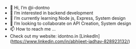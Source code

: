- 👋 Hi, I’m @i-dontno
- 👀 I’m interested in backend development
- 🌱 I’m currently learning Node js, Express, System design
- 💞️ I’m looking to collaborate on API Creation, System design
- 📫 How to reach me ...
- Check out my website: idontno.in
[LinkedIn] (https://www.linkedin.com/in/abhijeet-jadhav-828923132/)
<!---
i-dontno/i-dontno is a ✨ special ✨ repository because its `README.md` (this file) appears on your GitHub profile.
You can click the Preview link to take a look at your changes.
--->
